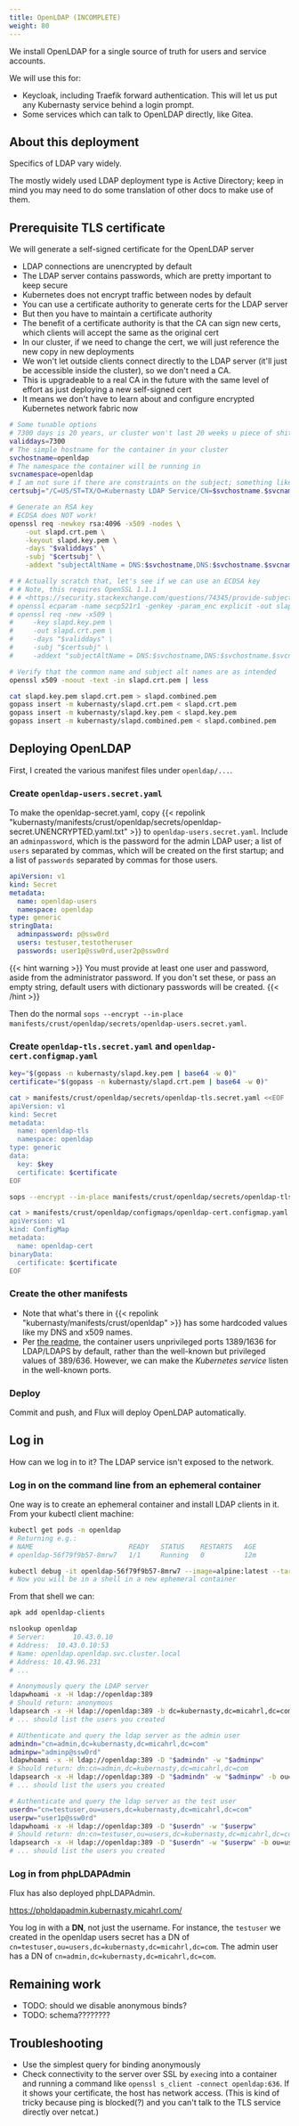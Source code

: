 ```yaml
---
title: OpenLDAP (INCOMPLETE)
weight: 80
---
```


We install OpenLDAP for a single source of truth for users and service accounts.

We will use this for:

* Keycloak, including Traefik forward authentication.
  This will let us put any Kubernasty service behind a login prompt.
* Some services which can talk to OpenLDAP directly, like Gitea.

## About this deployment

Specifics of LDAP vary widely.

The mostly widely used LDAP deployment type is Active Directory;
keep in mind you may need to do some translation of other docs to make use of them.

## Prerequisite TLS certificate

We will generate a self-signed certificate for the OpenLDAP server

* LDAP connections are unencrypted by default
* The LDAP server contains passwords, which are pretty important to keep secure
* Kubernetes does not encrypt traffic between nodes by default
* You can use a certificate authority to generate certs for the LDAP server
* But then you have to maintain a certificate authority
* The benefit of a certificate authority is that the CA can sign new certs,
  which clients will accept the same as the original cert
* In our cluster, if we need to change the cert,
  we will just reference the new copy in new deployments
* We won't let outside clients connect directly to the LDAP server
  (it'll just be accessible inside the cluster),
  so we don't need a CA.
* This is upgradeable to a real CA in the future
  with the same level of effort as just deploying a new self-signed cert
* It means we don't have to learn about and configure encrypted Kubernetes network fabric now

```sh
# Some tunable options
# 7300 days is 20 years, ur cluster won't last 20 weeks u piece of shit
validdays=7300
# The simple hostname for the container in your cluster
svchostname=openldap
# The namespace the container will be running in
svcnamespace=openldap
# I am not sure if there are constraints on the subject; something like this is typical:
certsubj="/C=US/ST=TX/O=Kubernasty LDAP Service/CN=$svchostname.$svcnamespace"

# Generate an RSA key
# ECDSA does NOT work!
openssl req -newkey rsa:4096 -x509 -nodes \
    -out slapd.crt.pem \
    -keyout slapd.key.pem \
    -days "$validdays" \
    -subj "$certsubj" \
    -addext "subjectAltName = DNS:$svchostname,DNS:$svchostname.$svcnamespace,DNS:$svchostname.$svcnamespace.svc.cluster.local"

# # Actually scratch that, let's see if we can use an ECDSA key
# # Note, this requires OpenSSL 1.1.1
# # <https://security.stackexchange.com/questions/74345/provide-subjectaltname-to-openssl-directly-on-the-command-line>
# openssl ecparam -name secp521r1 -genkey -param_enc explicit -out slapd.key.pem
# openssl req -new -x509 \
#     -key slapd.key.pem \
#     -out slapd.crt.pem \
#     -days "$validdays" \
#     -subj "$certsubj" \
#     -addext "subjectAltName = DNS:$svchostname,DNS:$svchostname.$svcnamespace"

# Verify that the common name and subject alt names are as intended
openssl x509 -noout -text -in slapd.crt.pem | less

cat slapd.key.pem slapd.crt.pem > slapd.combined.pem
gopass insert -m kubernasty/slapd.crt.pem < slapd.crt.pem
gopass insert -m kubernasty/slapd.key.pem < slapd.key.pem
gopass insert -m kubernasty/slapd.combined.pem < slapd.combined.pem
```

## Deploying OpenLDAP

First, I created the various manifest files under `openldap/...`.

### Create `openldap-users.secret.yaml`

To make the openldap-secret.yaml, copy
{{< repolink "kubernasty/manifests/crust/openldap/secrets/openldap-secret.UNENCRYPTED.yaml.txt" >}}
to `openldap-users.secret.yaml`.
Include an `adminpassword`, which is the password for the admin LDAP user;
a list of `users` separated by commas, which will be created on the first startup;
and a list of `passwords` separated by commas for those users.

```yaml
apiVersion: v1
kind: Secret
metadata:
  name: openldap-users
  namespace: openldap
type: generic
stringData:
  adminpassword: p@ssw0rd
  users: testuser,testotheruser
  passwords: user1p@ssw0rd,user2p@ssw0rd
```

{{< hint warning >}}
You must provide at least one user and password, aside from the administrator password.
If you don't set these, or pass an empty string,
default users with dictionary passwords will be created.
{{< /hint >}}

Then do the normal `sops --encrypt --in-place manifests/crust/openldap/secrets/openldap-users.secret.yaml`.

### Create `openldap-tls.secret.yaml` and `openldap-cert.configmap.yaml`

```sh
key="$(gopass -n kubernasty/slapd.key.pem | base64 -w 0)"
certificate="$(gopass -n kubernasty/slapd.crt.pem | base64 -w 0)"

cat > manifests/crust/openldap/secrets/openldap-tls.secret.yaml <<EOF
apiVersion: v1
kind: Secret
metadata:
  name: openldap-tls
  namespace: openldap
type: generic
data:
  key: $key
  certificate: $certificate
EOF

sops --encrypt --in-place manifests/crust/openldap/secrets/openldap-tls.secret.yaml

cat > manifests/crust/openldap/configmaps/openldap-cert.configmap.yaml <<EOF
apiVersion: v1
kind: ConfigMap
metadata:
  name: openldap-cert
binaryData:
  certificate: $certificate
EOF
```

### Create the other manifests

* Note that what's there in {{< repolink "kubernasty/manifests/crust/openldap" >}}
  has some hardcoded values like my DNS and x509 names.
* Per [the readme](https://github.com/bitnami/containers/tree/main/bitnami/openldap),
  the container users unprivileged ports 1389/1636 for LDAP/LDAPS by default,
  rather than the well-known but privileged values of 389/636.
  However, we can make the _Kubernetes service_ listen in the well-known ports.

### Deploy

Commit and push, and Flux will deploy OpenLDAP automatically.

## Log in

How can we log in to it?
The LDAP service isn't exposed to the network.

### Log in on the command line from an ephemeral container

One way is to create an ephemeral container and install LDAP clients in it.
From your kubectl client machine:

```sh
kubectl get pods -n openldap
# Returning e.g.:
# NAME                        READY   STATUS    RESTARTS   AGE
# openldap-56f79f9b57-8mrw7   1/1     Running   0          12m

kubectl debug -it openldap-56f79f9b57-8mrw7 --image=alpine:latest --target=openldap --namespace=openldap
# Now you will be in a shell in a new ephemeral container
```

From that shell we can:

```sh
apk add openldap-clients

nslookup openldap
# Server:		10.43.0.10
# Address:	10.43.0.10:53
# Name:	openldap.openldap.svc.cluster.local
# Address: 10.43.96.231
# ...

# Anonymously query the LDAP server
ldapwhoami -x -H ldap://openldap:389
# Should return: anonymous
ldapsearch -x -H ldap://openldap:389 -b dc=kubernasty,dc=micahrl,dc=com
# ... should list the users you created

# AUthenticate and query the ldap server as the admin user
admindn="cn=admin,dc=kubernasty,dc=micahrl,dc=com"
adminpw="adminp@ssw0rd"
ldapwhoami -x -H ldap://openldap:389 -D "$admindn" -w "$adminpw"
# Should return: dn:cn=admin,dc=kubernasty,dc=micahrl,dc=com
ldapsearch -x -H ldap://openldap:389 -D "$admindn" -w "$adminpw" -b ou=users,dc=kubernasty,dc=micahrl,dc=com -s sub '(objectClass=*)' 'givenName=username*'
# ... should list the users you created

# Authenticate and query the ldap server as the test user
userdn="cn=testuser,ou=users,dc=kubernasty,dc=micahrl,dc=com"
userpw="user1p@ssw0rd"
ldapwhoami -x -H ldap://openldap:389 -D "$userdn" -w "$userpw"
# Should return: dn:cn=testuser,ou=users,dc=kubernasty,dc=micahrl,dc=com
ldapsearch -x -H ldap://openldap:389 -D "$userdn" -w "$userpw" -b ou=users,dc=kubernasty,dc=micahrl,dc=com -s sub '(objectClass=*)' 'givenName=username*'
# ... should list the users you created
```

### Log in from phpLDAPAdmin

Flux has also deployed phpLDAPAdmin.

<https://phpldapadmin.kubernasty.micahrl.com/>

You log in with a **DN**, not just the username.
For instance, the `testuser` we created in the openldap users secret has a DN of
`cn=testuser,ou=users,dc=kubernasty,dc=micahrl,dc=com`.
The admin user has a DN of
`cn=admin,dc=kubernasty,dc=micahrl,dc=com`.

## Remaining work

* TODO: should we disable anonymous binds?
* TODO: schema????????

## Troubleshooting

* Use the simplest query for binding anonymously
* Check connectivity to the server over SSL by `exec`ing into a container and running a command like
  `openssl s_client -connect openldap:636`.
  If it shows your certificate, the host has network access.
  (This is kind of tricky because ping is blocked(?)
  and you can't talk to the TLS service directly over netcat.)
